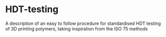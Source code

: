 # HDT-testing
A description of an easy to follow procedure for standardised HDT testing of 3D printing polymers, taking inspiration from the ISO 75 methods
